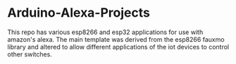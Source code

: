 # Arduino-Alexa-Projects
This repo has various esp8266 and esp32 applications for use with amazon's alexa.  The main template was derived from the esp8266 fauxmo library and altered to allow different applications of the iot devices to control other switches.
